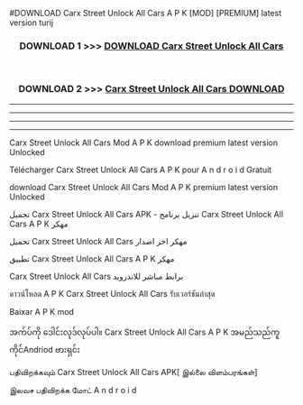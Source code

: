 #DOWNLOAD Carx Street  Unlock All Cars A P K [MOD] [PREMIUM] latest version turij



<div align="center">

<h3>DOWNLOAD 1 >>> <a href="https://teeasianyam.web.app?sq=Carx Street  Unlock All Cars">DOWNLOAD Carx Street  Unlock All Cars </a></h3><br>

<h3>DOWNLOAD 2 >>> <a href="https://teeasianyam.web.app?sq=Carx Street  Unlock All Cars ">Carx Street  Unlock All Cars  DOWNLOAD </a></h3>

</div>


----------------------------------------------------------

----------------------------------------------------------

----------------------------------------------------------

----------------------------------------------------------


Carx Street  Unlock All Cars  Mod A P K download premium latest version Unlocked

Télécharger Carx Street  Unlock All Cars  A P K pour A n d r o i d Gratuit

download Carx Street  Unlock All Cars  Mod A P K premium latest version Unlocked

تحميل Carx Street  Unlock All Cars  APK - تنزيل برنامج Carx Street  Unlock All Cars  A P K مهكر

تحميل Carx Street  Unlock All Cars  مهكر اخر اصدار

تطبيق Carx Street  Unlock All Cars  A P K مهكر

Carx Street  Unlock All Cars  برابط مباشر للاندرويد

ดาวน์โหลด A P K Carx Street  Unlock All Cars  รับเวอร์ชันล่าสุด

Baixar A P K mod

အက်ပ်ကို ဒေါင်းလုဒ်လုပ်ပါ။ Carx Street  Unlock All Cars  A P K အမည်သည်ကူကိုင်Andriod ဗားရှင်း

பதிவிறக்கவும் Carx Street  Unlock All Cars  APK[ இல்லை விளம்பரங்கள்] 
 
இலவச பதிவிறக்க மோட் A n d r o i d



